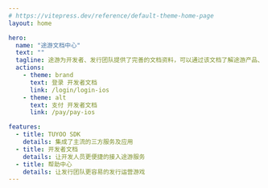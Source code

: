 ```yaml
---
# https://vitepress.dev/reference/default-theme-home-page
layout: home

hero:
  name: "途游文档中心"
  text: ""
  tagline: 途游为开发者、发行团队提供了完善的文档资料，可以通过该文档了解途游产品、快速接入途游服务。
  actions:
    - theme: brand
      text: 登录 开发者文档
      link: /login/login-ios
    - theme: alt
      text: 支付 开发者文档
      link: /pay/pay-ios

features:
  - title: TUYOO SDK
    details: 集成了主流的三方服务及应用
  - title: 开发者文档
    details: 让开发人员更便捷的接入途游服务
  - title: 帮助中心
    details: 让发行团队更容易的发行运营游戏
---
```

